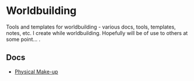 # Worldbuilding
Tools and templates for worldbuilding - various docs, tools, templates, notes, etc. I create while worldbuilding. Hopefully will be of use to others at some point... .

## Docs

 - [Physical Make-up](physical.md)
